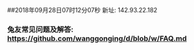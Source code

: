 ##2018年09月28日07时12分07秒 新址: 142.93.22.182
### 兔友常见问题及解答: https://github.com/wanggonging/d/blob/w/FAQ.md

